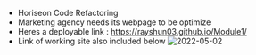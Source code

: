 * Horiseon Code Refactoring
* Marketing agency needs its webpage to be optimize
* Heres a deployable link : https://rayshun03.github.io/Module1/
* Link of working site also included below
![2022-05-02](https://user-images.githubusercontent.com/101676351/166324282-28a679b5-f66a-4381-95fa-18b3225830d3.png)
